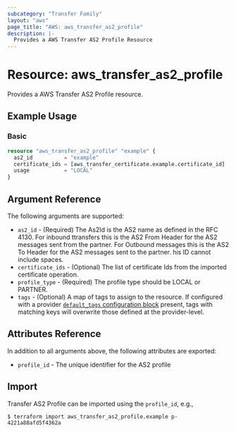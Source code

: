 ```yaml
---
subcategory: "Transfer Family"
layout: "aws"
page_title: "AWS: aws_transfer_as2_profile"
description: |-
  Provides a AWS Transfer AS2 Profile Resource
---
```


# Resource: aws_transfer_as2_profile

Provides a AWS Transfer AS2 Profile resource.

## Example Usage

### Basic

```terraform
resource "aws_transfer_as2_profile" "example" {
  as2_id          = "example"
  certificate_ids = [aws_transfer_certificate.example.certificate_id]
  usage           = "LOCAL"
}
```

## Argument Reference

The following arguments are supported:

* `as2_id` - (Required) The As2Id is the AS2 name as defined in the RFC 4130. For inbound ttransfers this is the AS2 From Header for the AS2 messages sent from the partner. For Outbound messages this is the AS2 To Header for the AS2 messages sent to the partner. his ID cannot include spaces.
* `certificate_ids` - (Optional) The list of certificate Ids from the imported certificate operation.
* `profile_type` - (Required) The profile type should be LOCAL or PARTNER.
* `tags` - (Optional) A map of tags to assign to the resource. If configured with a provider [`default_tags` configuration block](https://registry.terraform.io/providers/hashicorp/aws/latest/docs#default_tags-configuration-block) present, tags with matching keys will overwrite those defined at the provider-level.

## Attributes Reference

In addition to all arguments above, the following attributes are exported:

* `profile_id`  - The unique identifier for the AS2 profile

## Import

Transfer AS2 Profile can be imported using the `profile_id`, e.g.,

```
$ terraform import aws_transfer_as2_profile.example p-4221a88afd5f4362a
```

